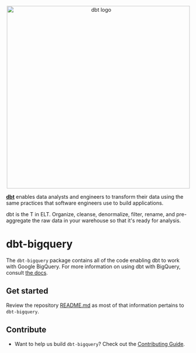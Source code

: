 <p align="center">
  <img src="https://raw.githubusercontent.com/dbt-labs/dbt/ec7dee39f793aa4f7dd3dae37282cc87664813e4/etc/dbt-logo-full.svg" alt="dbt logo" width="500"/>
</p>

**[dbt](https://www.getdbt.com/)** enables data analysts and engineers to transform their data using the same practices that software engineers use to build applications.

dbt is the T in ELT. Organize, cleanse, denormalize, filter, rename, and pre-aggregate the raw data in your warehouse so that it's ready for analysis.

# dbt-bigquery

The `dbt-bigquery` package contains all of the code enabling dbt to work with Google BigQuery.
For more information on using dbt with BigQuery, consult [the docs](https://docs.getdbt.com/docs/profile-bigquery).

## Get started

Review the repository [README.md](../README.md) as most of that information pertains to `dbt-bigquery`.

## Contribute

- Want to help us build `dbt-bigquery`? Check out the [Contributing Guide](CONTRIBUTING.md).
